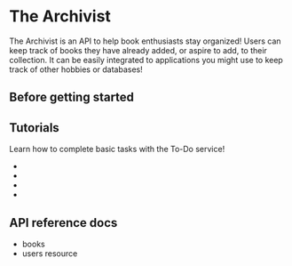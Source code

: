 # The Archivist

The Archivist is an API to help book enthusiasts stay organized! Users can keep track of books they have already added, or aspire to add, to their collection. It can be easily integrated to applications you might use to keep track of other hobbies or databases!

## Before getting started


## Tutorials

Learn how to complete basic tasks with the To-Do service!


* 
* 
* 
* 

## API reference docs


* books
* users resource
